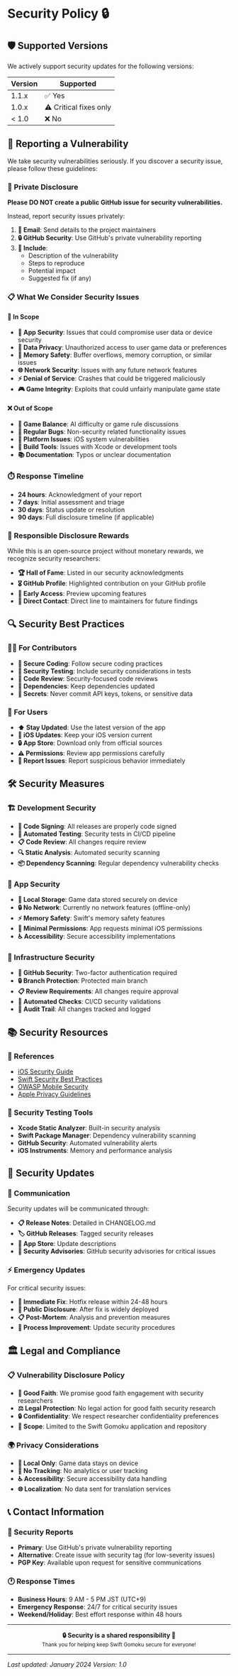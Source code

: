 # Security Policy 🔒

## 🛡️ Supported Versions

We actively support security updates for the following versions:

| Version | Supported          |
| ------- | ------------------ |
| 1.1.x   | ✅ Yes             |
| 1.0.x   | ⚠️ Critical fixes only |
| < 1.0   | ❌ No              |

## 🚨 Reporting a Vulnerability

We take security vulnerabilities seriously. If you discover a security issue, please follow these guidelines:

### 🔐 Private Disclosure

**Please DO NOT create a public GitHub issue for security vulnerabilities.**

Instead, report security issues privately:

1. **📧 Email**: Send details to the project maintainers
2. **🔒 GitHub Security**: Use GitHub's private vulnerability reporting
3. **📝 Include**:
   - Description of the vulnerability
   - Steps to reproduce
   - Potential impact
   - Suggested fix (if any)

### 📋 What We Consider Security Issues

#### 🎯 In Scope
- **📱 App Security**: Issues that could compromise user data or device security
- **🔐 Data Privacy**: Unauthorized access to user game data or preferences
- **💾 Memory Safety**: Buffer overflows, memory corruption, or similar issues
- **🌐 Network Security**: Issues with any future network features
- **⚡ Denial of Service**: Crashes that could be triggered maliciously
- **🎮 Game Integrity**: Exploits that could unfairly manipulate game state

#### ❌ Out of Scope
- **🎯 Game Balance**: AI difficulty or game rule discussions
- **🐛 Regular Bugs**: Non-security related functionality issues
- **📱 Platform Issues**: iOS system vulnerabilities
- **🔧 Build Tools**: Issues with Xcode or development tools
- **📚 Documentation**: Typos or unclear documentation

### ⏱️ Response Timeline

- **24 hours**: Acknowledgment of your report
- **7 days**: Initial assessment and triage
- **30 days**: Status update or resolution
- **90 days**: Full disclosure timeline (if applicable)

### 🎁 Responsible Disclosure Rewards

While this is an open-source project without monetary rewards, we recognize security researchers:

- **🏆 Hall of Fame**: Listed in our security acknowledgments
- **🎖️ GitHub Profile**: Highlighted contribution on your GitHub profile
- **📱 Early Access**: Preview upcoming features
- **🤝 Direct Contact**: Direct line to maintainers for future findings

## 🔍 Security Best Practices

### 👨‍💻 For Contributors

- **🔐 Secure Coding**: Follow secure coding practices
- **🧪 Security Testing**: Include security considerations in tests
- **📝 Code Review**: Security-focused code reviews
- **🔄 Dependencies**: Keep dependencies updated
- **🚫 Secrets**: Never commit API keys, tokens, or sensitive data

### 📱 For Users

- **⬆️ Stay Updated**: Use the latest version of the app
- **📱 iOS Updates**: Keep your iOS version current
- **🔒 App Store**: Download only from official sources
- **⚠️ Permissions**: Review app permissions carefully
- **🚨 Report Issues**: Report suspicious behavior immediately

## 🛠️ Security Measures

### 🏗️ Development Security

- **🔐 Code Signing**: All releases are properly code signed
- **🧪 Automated Testing**: Security tests in CI/CD pipeline
- **📋 Code Review**: All changes require review
- **🔍 Static Analysis**: Automated security scanning
- **📦 Dependency Scanning**: Regular dependency vulnerability checks

### 📱 App Security

- **💾 Local Storage**: Game data stored securely on device
- **🔒 No Network**: Currently no network features (offline-only)
- **⚡ Memory Safety**: Swift's memory safety features
- **🎯 Minimal Permissions**: App requests minimal iOS permissions
- **♿ Accessibility**: Secure accessibility implementations

### 🏢 Infrastructure Security

- **🔐 GitHub Security**: Two-factor authentication required
- **🔒 Branch Protection**: Protected main branch
- **📋 Review Requirements**: All changes require approval
- **🤖 Automated Checks**: CI/CD security validations
- **📝 Audit Trail**: All changes tracked and logged

## 📚 Security Resources

### 🔗 References

- [iOS Security Guide](https://support.apple.com/guide/security/welcome/web)
- [Swift Security Best Practices](https://swift.org/documentation/)
- [OWASP Mobile Security](https://owasp.org/www-project-mobile-security-testing-guide/)
- [Apple Privacy Guidelines](https://developer.apple.com/privacy/)

### 🧪 Security Testing Tools

- **Xcode Static Analyzer**: Built-in security analysis
- **Swift Package Manager**: Dependency vulnerability scanning
- **GitHub Security**: Automated vulnerability alerts
- **iOS Instruments**: Memory and performance analysis

## 🔄 Security Updates

### 📢 Communication

Security updates will be communicated through:

- **📋 Release Notes**: Detailed in CHANGELOG.md
- **🏷️ GitHub Releases**: Tagged security releases
- **📱 App Store**: Update descriptions
- **📢 Security Advisories**: GitHub security advisories for critical issues

### ⚡ Emergency Updates

For critical security issues:

- **🚨 Immediate Fix**: Hotfix release within 24-48 hours
- **📢 Public Disclosure**: After fix is widely deployed
- **📋 Post-Mortem**: Analysis and prevention measures
- **🔄 Process Improvement**: Update security procedures

## 🏛️ Legal and Compliance

### 📋 Vulnerability Disclosure Policy

- **🤝 Good Faith**: We promise good faith engagement with security researchers
- **⚖️ Legal Protection**: No legal action for good faith security research
- **🔒 Confidentiality**: We respect researcher confidentiality preferences
- **🎯 Scope**: Limited to the Swift Gomoku application and repository

### 🌍 Privacy Considerations

- **📱 Local Only**: Game data stays on device
- **🚫 No Tracking**: No analytics or user tracking
- **♿ Accessibility**: Secure accessibility data handling
- **🌐 Localization**: No data sent for translation services

## 📞 Contact Information

### 🚨 Security Reports

- **Primary**: Use GitHub's private vulnerability reporting
- **Alternative**: Create issue with security tag (for low-severity issues)
- **PGP Key**: Available upon request for sensitive communications

### 🕐 Response Times

- **Business Hours**: 9 AM - 5 PM JST (UTC+9)
- **Emergency Response**: 24/7 for critical security issues
- **Weekend/Holiday**: Best effort response within 48 hours

---

<p align="center">
  <strong>🔒 Security is a shared responsibility 🤝</strong><br>
  <sub>Thank you for helping keep Swift Gomoku secure for everyone!</sub>
</p>

---

*Last updated: January 2024*
*Version: 1.0*